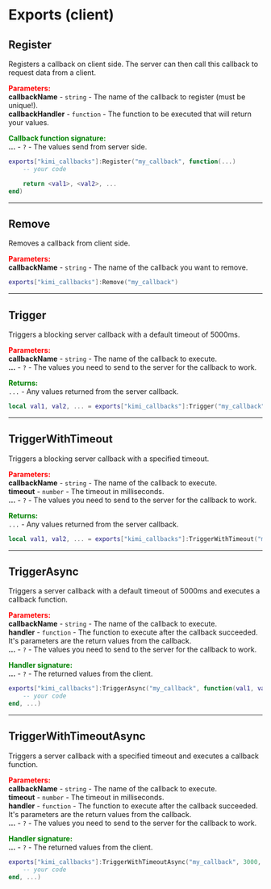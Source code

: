 
# Exports (client)

## Register

Registers a callback on client side. The server can then call this callback to request data from a 
client.

<font style="color:red;">**Parameters:**</font><br>
**callbackName** - `string` - The name of the callback to register (must be unique!).<br>
**callbackHandler** - `function` - The function to be executed that will return your values.

<font style="color:green;">**Callback function signature:**</font><br>
**...** - `?` - The values send from server side.

```lua
exports["kimi_callbacks"]:Register("my_callback", function(...)
	-- your code

	return <val1>, <val2>, ...
end)
```

***

## Remove

Removes a callback from client side.

<font style="color:red;">**Parameters:**</font><br>
**callbackName** - `string` - The name of the callback you want to remove.

```lua
exports["kimi_callbacks"]:Remove("my_callback")
```

***

## Trigger

Triggers a blocking server callback with a default timeout of 5000ms.

<font style="color:red;">**Parameters:**</font><br>
**callbackName** - `string` - The name of the callback to execute.<br>
**...** - `?` - The values you need to send to the server for the callback to work.

<font style="color:green;">**Returns:**</font><br>
`...` - Any values returned from the server callback.

```lua
local val1, val2, ... = exports["kimi_callbacks"]:Trigger("my_callback", ...)
```

***

## TriggerWithTimeout

Triggers a blocking server callback with a specified timeout.

<font style="color:red;">**Parameters:**</font><br>
**callbackName** - `string` - The name of the callback to execute.<br>
**timeout** - `number` - The timeout in milliseconds.<br>
**...** - `?` - The values you need to send to the server for the callback to work.

<font style="color:green;">**Returns:**</font><br>
`...` - Any values returned from the server callback.

```lua
local val1, val2, ... = exports["kimi_callbacks"]:TriggerWithTimeout("my_callback", 3000, ...)
```

***

## TriggerAsync

Triggers a server callback with a default timeout of 5000ms and executes a callback function.

<font style="color:red;">**Parameters:**</font><br>
**callbackName** - `string` - The name of the callback to execute.<br>
**handler** - `function` - The function to execute after the callback succeeded. It's parameters 
are the return values from the callback.<br>
**...** - `?` - The values you need to send to the server for the callback to work.

<font style="color:green;">**Handler signature:**</font><br>
**...** - `?` - The returned values from the client.

```lua
exports["kimi_callbacks"]:TriggerAsync("my_callback", function(val1, val2, ...)
	-- your code
end, ...)
```

***

## TriggerWithTimeoutAsync

Triggers a server callback with a specified timeout and executes a callback function.

<font style="color:red;">**Parameters:**</font><br>
**callbackName** - `string` - The name of the callback to execute.<br>
**timeout** - `number` - The timeout in milliseconds.<br>
**handler** - `function` - The function to execute after the callback succeeded. It's parameters 
are the return values from the callback.<br>
**...** - `?` - The values you need to send to the server for the callback to work.

<font style="color:green;">**Handler signature:**</font><br>
**...** - `?` - The returned values from the client.

```lua
exports["kimi_callbacks"]:TriggerWithTimeoutAsync("my_callback", 3000, function(val1, val2, ...)
	-- your code
end, ...)
```
